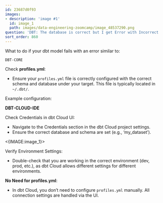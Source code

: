 ```yaml
---
id: 23687d0f93
images:
- description: 'image #1'
  id: image_1
  path: images/data-engineering-zoomcamp/image_48537290.png
question: 'DBT: The database is correct but I get Error with Incorrect Schema in Models'
sort_order: 860
---
```


What to do if your dbt model fails with an error similar to:

```
DBT-CORE
```

Check **profiles.yml**:

- Ensure your `profiles.yml` file is correctly configured with the correct schema and database under your target. This file is typically located in `~/.dbt/`.

Example configuration:

**DBT-CLOUD-IDE**

Check Credentials in dbt Cloud UI:

- Navigate to the Credentials section in the dbt Cloud project settings.
- Ensure the correct database and schema are set (e.g., ‘my_dataset’).

<{IMAGE:image_1}>

Verify Environment Settings:

- Double-check that you are working in the correct environment (dev, prod, etc.), as dbt Cloud allows different settings for different environments.

**No Need for profiles.yml**:

- In dbt Cloud, you don’t need to configure `profiles.yml` manually. All connection settings are handled via the UI.
